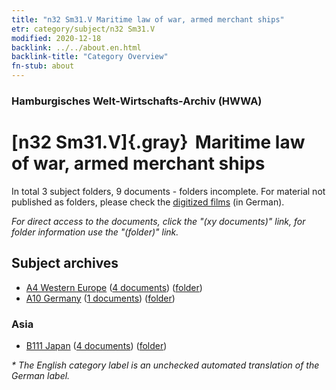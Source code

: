 ```yaml
---
title: "n32 Sm31.V Maritime law of war, armed merchant ships"
etr: category/subject/n32 Sm31.V
modified: 2020-12-18
backlink: ../../about.en.html
backlink-title: "Category Overview"
fn-stub: about
---
```


### Hamburgisches Welt-Wirtschafts-Archiv (HWWA)
# [n32 Sm31.V]{.gray}&#8201; Maritime law of war, armed merchant ships&#160; 





In total 3 subject folders, 9 documents - folders incomplete.
For material not published as folders, please check the [digitized films](/film/h1_sh) (in German).

_For direct access to the documents, click the "(xy documents)" link, for folder information use the "(folder)" link._

## Subject archives


- [A4 Western Europe](../../../geo/about.en.html#A4) (<a href="https://dfg-viewer.de/show/?tx_dlf[id]=https://pm20.zbw.eu/mets/sh/1408xx/140897/1456xx/145610/public.mets.en.xml" target="_blank">4 documents</a>) ([folder](http://purl.org/pressemappe20/folder/sh/140897,145610))
- [A10 Germany](../../../geo/about.en.html#A10) (<a href="https://dfg-viewer.de/show/?tx_dlf[id]=https://pm20.zbw.eu/mets/sh/1261xx/126128/1456xx/145610/public.mets.en.xml" target="_blank">1 documents</a>) ([folder](http://purl.org/pressemappe20/folder/sh/126128,145610))

### Asia

- [B111 Japan](../../../geo/about.en.html#B111) (<a href="https://dfg-viewer.de/show/?tx_dlf[id]=https://pm20.zbw.eu/mets/sh/1412xx/141272/1456xx/145610/public.mets.en.xml" target="_blank">4 documents</a>) ([folder](http://purl.org/pressemappe20/folder/sh/141272,145610))


_* The English category label is an unchecked automated translation of the German label._

